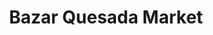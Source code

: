 ---
title: "Bazar Quesada Market"
url: /orpesa-oropesa-del-mar/bazar-quesada-market/
shop: supermercado
---